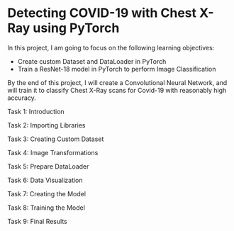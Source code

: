 # Detecting COVID-19 with Chest X-Ray using PyTorch

In this project, I am going to focus on the following learning objectives:

* Create custom Dataset and DataLoader in PyTorch
* Train a ResNet-18 model in PyTorch to perform Image Classification

By the end of this project, I will create a Convolutional Neural Network, and will train it to classify Chest X-Ray scans 
for Covid-19 with reasonably high accuracy.

Task 1: Introduction

Task 2: Importing Libraries

Task 3: Creating Custom Dataset

Task 4: Image Transformations

Task 5: Prepare DataLoader

Task 6: Data Visualization

Task 7: Creating the Model

Task 8: Training the Model

Task 9: Final Results